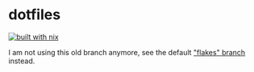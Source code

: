 # dotfiles
[![built with nix](https://builtwithnix.org/badge.svg)](https://builtwithnix.org)

I am not using this old branch anymore, see the default
["flakes" branch](https://github.com/ihsanturk/dotfiles/) instead.
